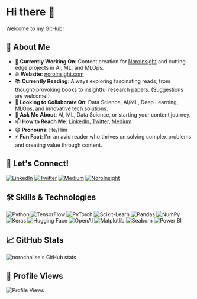 # Hi there 👋

Welcome to my GitHub!

## 🚀 About Me
- 🔭 **Currently Working On**: Content creation for [NoroInsight](https://noroinsight.com) and cutting-edge projects in AI, ML, and MLOps.
- 🌐 **Website**: [noroinsight.com](https://noroinsight.com)
- 📚 **Currently Reading**: Always exploring fascinating reads, from thought-provoking books to insightful research papers. (Suggestions are welcome!)
- 👯 **Looking to Collaborate On**: Data Science, AI/ML, Deep Learning, MLOps, and innovative tech solutions.
- 💬 **Ask Me About**: AI, ML, Data Science, or starting your content journey.
- 📫 **How to Reach Me**: [LinkedIn](https://www.linkedin.com/), [Twitter](https://twitter.com/), [Medium](https://medium.com/)
- 😄 **Pronouns**: He/Him
- ⚡ **Fun Fact**: I'm an avid reader who thrives on solving complex problems and creating value through content.

## 🔗 Let's Connect!
[![LinkedIn](https://img.shields.io/badge/LinkedIn-blue?style=flat&logo=linkedin&labelColor=blue)](https://www.linkedin.com/)
[![Twitter](https://img.shields.io/badge/Twitter-blue?style=flat&logo=twitter&labelColor=blue)](https://twitter.com/)
[![Medium](https://img.shields.io/badge/Medium-black?style=flat&logo=medium&labelColor=black)](https://medium.com/)
[![NoroInsight](https://img.shields.io/badge/NoroInsight-green?style=flat&logo=link&labelColor=green)](https://noroinsight.com)

## 🛠️ Skills & Technologies
![Python](https://img.shields.io/badge/Python-3776AB?style=flat&logo=python&logoColor=white)
![TensorFlow](https://img.shields.io/badge/TensorFlow-FF6F00?style=flat&logo=tensorflow&logoColor=white)
![PyTorch](https://img.shields.io/badge/PyTorch-EE4C2C?style=flat&logo=pytorch&logoColor=white)
![Scikit-Learn](https://img.shields.io/badge/Scikit--Learn-F7931E?style=flat&logo=scikit-learn&logoColor=white)
![Pandas](https://img.shields.io/badge/Pandas-150458?style=flat&logo=pandas&logoColor=white)
![NumPy](https://img.shields.io/badge/NumPy-013243?style=flat&logo=numpy&logoColor=white)
![Keras](https://img.shields.io/badge/Keras-D00000?style=flat&logo=keras&logoColor=white)
![Hugging Face](https://img.shields.io/badge/Hugging_Face-FFD700?style=flat&logo=huggingface&logoColor=white)
![OpenAI](https://img.shields.io/badge/OpenAI-412991?style=flat&logo=openai&logoColor=white)
![Matplotlib](https://img.shields.io/badge/Matplotlib-1496FF?style=flat&logo=matplotlib&logoColor=white)
![Seaborn](https://img.shields.io/badge/Seaborn-4A4A4A?style=flat&logo=seaborn&logoColor=white)
![Power BI](https://img.shields.io/badge/Power_BI-F2C811?style=flat&logo=powerbi&logoColor=black)

## 📈 GitHub Stats
![norochalise's GitHub stats](https://github-readme-stats.vercel.app/api?username=norochalise&show_icons=true&theme=radical)

## 👀 Profile Views
![Profile Views](https://komarev.com/ghpvc/?username=norochalise&color=brightgreen)

